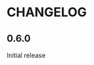 # CHANGELOG

<!--
## [Unreleased]

### Added

### Changed

### Deprecated

### Removed

### Fixed

### Security

### Known Issues
-->

## 0.6.0

Initial release
